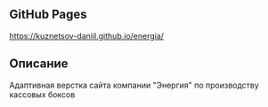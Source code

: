 ## GitHub Pages
https://kuznetsov-daniil.github.io/energia/

## Описание
Адаптивная верстка сайта компании "Энергия" по производству кассовых боксов
